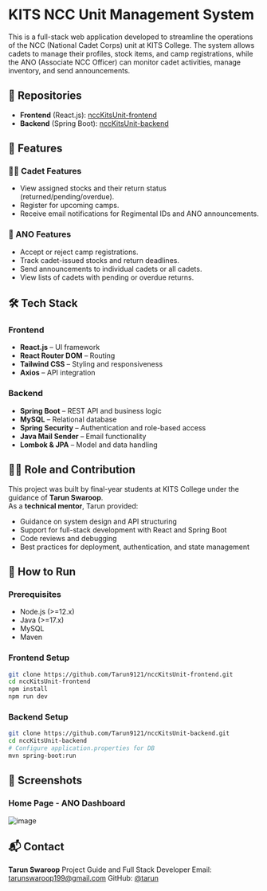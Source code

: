 # KITS NCC Unit Management System

This is a full-stack web application developed to streamline the operations of the NCC (National Cadet Corps) unit at KITS College. The system allows cadets to manage their profiles, stock items, and camp registrations, while the ANO (Associate NCC Officer) can monitor cadet activities, manage inventory, and send announcements.

## 🔗 Repositories

- **Frontend** (React.js): [nccKitsUnit-frontend](https://github.com/Tarun9121/nccKitsUnit-frontend)
- **Backend** (Spring Boot): [nccKitsUnit-backend](https://github.com/Tarun9121/nccKitsUnit-backend)

## 🎯 Features

### 👨‍🎓 Cadet Features
- View assigned stocks and their return status (returned/pending/overdue).
- Register for upcoming camps.
- Receive email notifications for Regimental IDs and ANO announcements.

### 👮 ANO Features
- Accept or reject camp registrations.
- Track cadet-issued stocks and return deadlines.
- Send announcements to individual cadets or all cadets.
- View lists of cadets with pending or overdue returns.

## 🛠️ Tech Stack

### Frontend
- **React.js** – UI framework
- **React Router DOM** – Routing
- **Tailwind CSS** – Styling and responsiveness
- **Axios** – API integration

### Backend
- **Spring Boot** – REST API and business logic
- **MySQL** – Relational database
- **Spring Security** – Authentication and role-based access
- **Java Mail Sender** – Email functionality
- **Lombok & JPA** – Model and data handling

## 🧑‍🏫 Role and Contribution

This project was built by final-year students at KITS College under the guidance of **Tarun Swaroop**.  
As a **technical mentor**, Tarun provided:
- Guidance on system design and API structuring
- Support for full-stack development with React and Spring Boot
- Code reviews and debugging
- Best practices for deployment, authentication, and state management

## 🚀 How to Run

### Prerequisites
- Node.js (>=12.x)
- Java (>=17.x)
- MySQL
- Maven

### Frontend Setup
```bash
git clone https://github.com/Tarun9121/nccKitsUnit-frontend.git
cd nccKitsUnit-frontend
npm install
npm run dev
````

### Backend Setup

```bash
git clone https://github.com/Tarun9121/nccKitsUnit-backend.git
cd nccKitsUnit-backend
# Configure application.properties for DB
mvn spring-boot:run
```

## 📸 Screenshots

### Home Page - ANO Dashboard
![image](https://github.com/user-attachments/assets/21ea085a-e5f6-46dc-a944-aaf3f4dec192)


## 📬 Contact

**Tarun Swaroop**
Project Guide and Full Stack Developer
Email: [tarunswaroop199@gmail.com](mailto:tarunswaroop199@gmail.com)
GitHub: [@tarun](https://github.com/Tarun9121)
